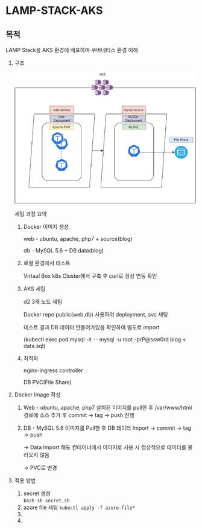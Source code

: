# LAMP-STACK-AKS

## 목적
LAMP Stack을 AKS 환경에 배포하며 쿠버네티스 환경 이해

1. 구조

    ![arhcitecture](./img/k8s-LAMP-Stack_archi.jpg)

    세팅 과정 요약

    1) Docker 이미지 생성

       web - ubuntu, apache, php7 + source(blog)

       db - MySQL 5.6 + DB data(blog)

    2) 로컬 환경에서 테스트

       Virtaul Box k8s Cluster에서 구축 후 curl로 정상 연동 확인

    3) AKS 세팅

       d2 3개 노드 세팅

       Docker repo public(web,db) 사용하여 deployment, svc 세팅

       테스트 결과 DB 데이터 안들어가있음 확인하여 별도로 import

       (kubectl exec pod mysql -it -- mysql -u root -prP@ssw0rd blog < data.sql)

    4) 최적화

       nginx-ingress controller

       DB PVC(File Share)

2. Docker Image 작성

    1) Web - ubuntu, apache, php7 설치된 이미지를 pull한 후 /var/www/html 경로에 소스 추가 후 commit → tag → push 진행

    2) DB - MySQL 5.6 이미지를 Pull한 후 DB 데이터 Import → commit → tag → push

        → Data Import 해도 컨테이너에서 이미지로 사용 시 정상적으로 데이터를 불러오지 않음

        → PVC로 변경

3. 적용 방법

    1) secret 생성   
        ```bash sh secret.sh```
    2) azure file 세팅
       ```kubectl apply -f azure-file*```
    4) 
    5) 
    
